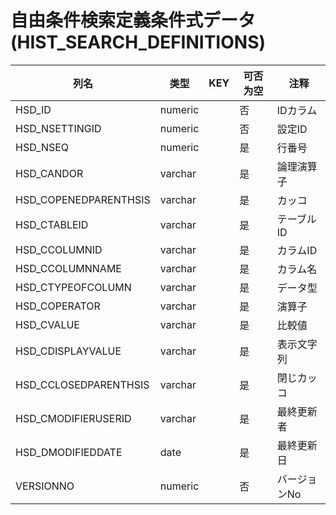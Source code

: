 # 自由条件検索定義条件式データ(HIST_SEARCH_DEFINITIONS)
| 列名   | 类型   | KEY  | 可否为空 | 注释   |
| ---- | ---- | ---- | ---- | ---- |
|HSD_ID|numeric||否|IDカラム|
|HSD_NSETTINGID|numeric||否|設定ID|
|HSD_NSEQ|numeric||是|行番号|
|HSD_CANDOR|varchar||是|論理演算子|
|HSD_COPENEDPARENTHSIS|varchar||是|カッコ|
|HSD_CTABLEID|varchar||是|テーブルID|
|HSD_CCOLUMNID|varchar||是|カラムID|
|HSD_CCOLUMNNAME|varchar||是|カラム名|
|HSD_CTYPEOFCOLUMN|varchar||是|データ型|
|HSD_COPERATOR|varchar||是|演算子|
|HSD_CVALUE|varchar||是|比較値|
|HSD_CDISPLAYVALUE|varchar||是|表示文字列|
|HSD_CCLOSEDPARENTHSIS|varchar||是|閉じカッコ|
|HSD_CMODIFIERUSERID|varchar||是|最終更新者|
|HSD_DMODIFIEDDATE|date||是|最終更新日|
|VERSIONNO|numeric||否|バージョンNo|
